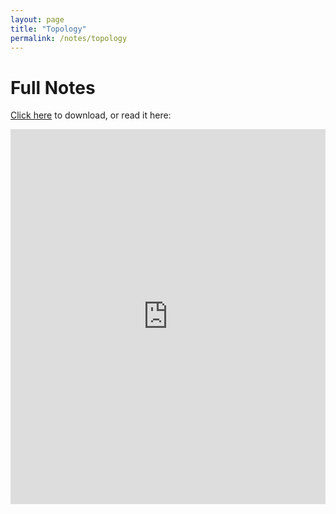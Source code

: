 ```yaml
---
layout: page
title: "Topology"
permalink: /notes/topology
---
```


# Full Notes

<a href="https://raw.githubusercontent.com/Tristanchaang/tristanchaang.github.io/main/pages/notes/topology/18901Notes.pdf" download>Click here</a> to download, or read it here:

<embed src="https://drive.google.com/viewerng/
viewer?embedded=true&url=http://tristanchaang.github.io/pages/notes/topology/18901Notes.pdf" width="100%" height="600px" />

